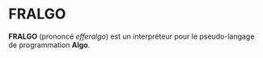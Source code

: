 # FRALGO

**FRALGO** (prononcé *efferalgo*) est un interpréteur pour le pseudo-langage de programmation **Algo**.
